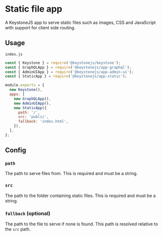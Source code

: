 <!--[meta]
section: api
subSection: apps
title: Static file app
[meta]-->

# Static file app

A KeystoneJS app to serve static files such as images, CSS and JavaScript with support for client side routing.

## Usage

`index.js`

```js
const { Keystone } = require('@keystonejs/keystone');
const { GraphQLApp } = require('@keystonejs/app-graphql');
const { AdminUIApp } = require('@keystonejs/app-admin-ui');
const { StaticApp } = require('@keystonejs/app-static');

module.exports = {
  new Keystone(),
  apps: [
    new GraphQLApp(),
    new AdminUIApp(),
    new StaticApp({
      path: '/',
      src: 'public',
      fallback: 'index.html',
    }),
  ],
};
```

## Config

### `path`

The path to serve files from. This is required and must be a string.

### `src`

The path to the folder containing static files. This is required and must be a string.

### `fallback` (optional)

The path to the file to serve if none is found. This path is resolved relative to the `src` path.
